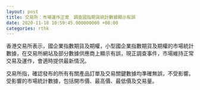 ```yaml
---
layout: post
title: 交易所：市場運作正常　調查國指期貨統計數據顯示有誤
date: 2020-11-18 10:59:45.000000000 +08:00
categories: rthk
---
```


香港交易所表示，國企業指數期貨及期權，小型國企業指數期貨及期權的市場統計數據，在交易所網站及部分數據供應商上顯示有誤，現正調查事件，市場維持正常交易及運作，會適時提供最新情況。

交易所指，確認發布的所有有關產品訂單及交易關鍵數據均準確無誤，不受影響。受影響的市場統計數據，包括開市價、最高價、最低價及交易量。
